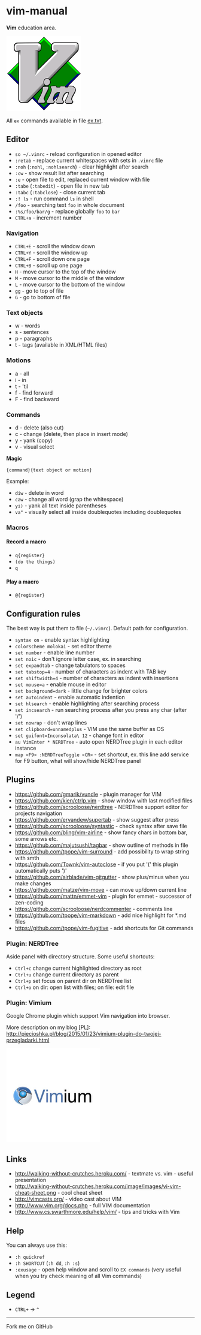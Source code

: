 # vim-manual

**Vim** education area.

![vim-logo](./images/vim-logo.png)

All `ex` commands available in file [ex.txt](./ex.txt).

## Editor

 - `so ~/.vimrc` - reload configuration in opened editor
 - `:retab` - replace current whitespaces with sets in `.vimrc` file
 - `:noh` (`:nohl`, `:nohlsearch`) - clear highlight after search
 - `:cw` - show result list after searching
 - `:e` - open file to edit, replaced current window with file
 - `:tabe` (`:tabedit`) - open file in new tab
 - `:tabc` (`:tabclose`) - close current tab
 - `:! ls` - run command `ls` in shell
 - `/foo` - searching text `foo` in whole document
 - `:%s/foo/bar/g` - replace globally `foo` to `bar`
 - `CTRL+a` - increment number

### Navigation

 - `CTRL+E` - scroll the window down
 - `CTRL+Y` - scroll the window up
 - `CTRL+F` - scroll down one page
 - `CTRL+B` - scroll up one page
 - `H` - move cursor to the top of the window
 - `M` - move cursor to the middle of the window
 - `L` - move cursor to the bottom of the window
 - `gg` - go to top of file
 - `G` - go to bottom of file

### Text objects

 - w - words
 - s - sentences
 - p - paragraphs
 - t - tags (available in XML/HTML files)

### Motions

 - a - all
 - i - in
 - t - 'til
 - f - find forward
 - F - find backward

### Commands

 - d - delete (also cut)
 - c - change (delete, then place in insert mode)
 - y - yank (copy)
 - v - visual select

**Magic**

```
{command}{text object or motion}
```

Example:

 - `diw` - delete in word
 - `caw` - change all word (grap the whitespace)
 - `yi)` - yank all text inside parentheses
 - `va"` - visually select all inside doublequotes including doublequotes

### Macros

#### Record a macro

 - `q{register}`
 - `(do the things)`
 - `q`

#### Play a macro

 - `@{register}`

## Configuration rules

The best way is put them to file (`~/.vimrc`). Default path for configuration.

 - `syntax on` - enable syntax highlighting
 - `colorscheme molokai` - set editor theme
 - `set number` - enable line number
 - `set noic` - don't ignore letter case, ex. in searching
 - `set expandtab` - change tabulators to spaces
 - `set tabstop=4` - number of characters as indent with TAB key
 - `set shiftwidth=4` - number of characters as indent with insertions
 - `set mouse=a` - enable mouse in editor
 - `set background=dark` - little change for brighter colors
 - `set autoindent` - enable automatic indention
 - `set hlsearch` - enable highlighting after searching process
 - `set incsearch` - run searching process after you press any char (after '/')
 - `set nowrap` - don't wrap lines
 - `set clipboard=unnamedplus` - VIM use the same buffer as OS
 - `set guifont=Inconsolata\ 12` - change font in editor
 - `au VimEnter * NERDTree` - auto open NERDTree plugin in each editor instance
 - `map <F9> :NERDTreeToggle <CR>` - set shortcut, ex. this line add service for F9 button, what will show/hide NERDTree panel

## Plugins

 - https://github.com/gmarik/vundle - plugin manager for VIM
 - https://github.com/kien/ctrlp.vim - show window with last modified files
 - https://github.com/scrooloose/nerdtree - NERDTree support editor for projects navigation
 - https://github.com/ervandew/supertab - show suggest after <tab> press
 - https://github.com/scrooloose/syntastic - check syntax after save file
 - https://github.com/bling/vim-airline - show fancy chars in bottom bar, some arrows etc.
 - https://github.com/majutsushi/tagbar - show outline of methods in file
 - https://github.com/tpope/vim-surround - add possibility to wrap string with smth
 - https://github.com/Townk/vim-autoclose - if you put '(' this plugin automatically puts ')'
 - https://github.com/airblade/vim-gitgutter - show plus/minus when you make changes
 - https://github.com/matze/vim-move - can move up/down current line
 - https://github.com/mattn/emmet-vim - plugin for emmet - successor of zen-coding
 - https://github.com/scrooloose/nerdcommenter - comments line
 - https://github.com/tpope/vim-markdown - add nice highlight for \*.md files
 - https://github.com/tpope/vim-fugitive - add shortcuts for Git commands

### Plugin: NERDTree

Aside panel with directory structure. Some useful shortcuts:

 - `Ctrl+c` change current highlighted directory as root
 - `Ctrl+u` change current directory as parent
 - `Ctrl+p` set focus on parent dir on NERDTree list
 - `Ctrl+o` on dir: open list with files; on file: edit file

### Plugin: Vimium

Google Chrome plugin which support Vim navigation into browser.

More description on my blog [PL]: http://piecioshka.pl/blog/2015/01/23/vimium-plugin-do-twojej-przegladarki.html

![vimium-logo](./images/vimium-logo.jpg)

## Links

 - http://walking-without-crutches.heroku.com/ - textmate vs. vim - useful presentation
 - http://walking-without-crutches.heroku.com/image/images/vi-vim-cheat-sheet.png - cool cheat sheet
 - http://vimcasts.org/ - video cast about VIM
 - http://www.vim.org/docs.php - full VIM documentation
 - http://www.cs.swarthmore.edu/help/vim/ - tips and tricks with Vim

## Help

You can always use this:

 - `:h quickref`
 - `:h SHORTCUT` (`:h dd`, `:h :s`)
 - `:exusage` - open help window and scroll to `EX commands` (very useful when you try check meaning of all Vim commands)

## Legend

 - `CTRL+` -> `^`

---

Fork me on GitHub
